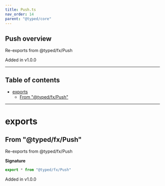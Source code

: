 ```yaml
---
title: Push.ts
nav_order: 14
parent: "@typed/core"
---
```


## Push overview

Re-exports from @typed/fx/Push

Added in v1.0.0

---

<h2 class="text-delta">Table of contents</h2>

- [exports](#exports)
  - [From "@typed/fx/Push"](#from-typedfxpush)

---

# exports

## From "@typed/fx/Push"

Re-exports from @typed/fx/Push

**Signature**

```ts
export * from "@typed/fx/Push"
```

Added in v1.0.0
